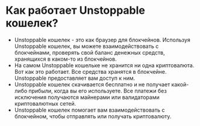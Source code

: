 # Как работает Unstoppable кошелек?

- Unstoppable кошелек - это как браузер для блокчейнов. Используя Unstoppable кошелек, вы можете взаимодействовать с блокчейнами, проверять свой баланс денежных средств, хранящихся в каком-то из блокчейнов.
- На самом Unstoppable кошельке не хранится ни одна криптовалюта. Вот как это работает. Все средства хранятся в блокчейне. Unstoppable предоставляет вам доступ к ним.
- Unstoppable кошелек скачивается бесплатно и не получает какой-либо прибыли, когда вы его используете. Все платежи без исключения получаются майнерами или валидаторами криптовалютных сетей.
- Unstoppable кошелек помогает вам взаимодействовать с блокчейном, чтобы отправлять или получать криптовалюту.
